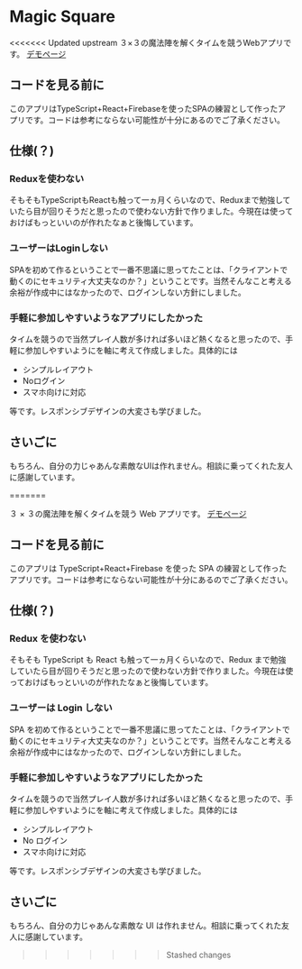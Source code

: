 # Magic Square
<<<<<<< Updated upstream
３×３の魔法陣を解くタイムを競うWebアプリです。
[デモページ](https://magic-square.firebaseapp.com/)

## コードを見る前に
このアプリはTypeScript+React+Firebaseを使ったSPAの練習として作ったアプリです。コードは参考にならない可能性が十分にあるのでご了承ください。

## 仕様(？)

### Reduxを使わない
そもそもTypeScriptもReactも触って一ヵ月くらいなので、Reduxまで勉強していたら目が回りそうだと思ったので使わない方針で作りました。今現在は使っておけばもっといいのが作れたなぁと後悔しています。

### ユーザーはLoginしない
SPAを初めて作るということで一番不思議に思ってたことは、「クライアントで動くのにセキュリティ大丈夫なのか？」ということです。当然そんなこと考える余裕が作成中にはなかったので、ログインしない方針にしました。

### 手軽に参加しやすいようなアプリにしたかった
タイムを競うので当然プレイ人数が多ければ多いほど熱くなると思ったので、手軽に参加しやすいようにを軸に考えて作成しました。具体的には

- シンプルレイアウト
- Noログイン
- スマホ向けに対応

等です。レスポンシブデザインの大変さも学びました。

## さいごに
もちろん、自分の力じゃあんな素敵なUIは作れません。相談に乗ってくれた友人に感謝しています。

=======

３ × ３の魔法陣を解くタイムを競う Web アプリです。
[デモページ](https://magic-square.firebaseapp.com/)

## コードを見る前に

このアプリは TypeScript+React+Firebase を使った SPA の練習として作ったアプリです。コードは参考にならない可能性が十分にあるのでご了承ください。

## 仕様(？)

### Redux を使わない

そもそも TypeScript も React も触って一ヵ月くらいなので、Redux まで勉強していたら目が回りそうだと思ったので使わない方針で作りました。今現在は使っておけばもっといいのが作れたなぁと後悔しています。

### ユーザーは Login しない

SPA を初めて作るということで一番不思議に思ってたことは、「クライアントで動くのにセキュリティ大丈夫なのか？」ということです。当然そんなこと考える余裕が作成中にはなかったので、ログインしない方針にしました。

### 手軽に参加しやすいようなアプリにしたかった

タイムを競うので当然プレイ人数が多ければ多いほど熱くなると思ったので、手軽に参加しやすいようにを軸に考えて作成しました。具体的には

- シンプルレイアウト
- No ログイン
- スマホ向けに対応

等です。レスポンシブデザインの大変さも学びました。

## さいごに

もちろん、自分の力じゃあんな素敵な UI は作れません。相談に乗ってくれた友人に感謝しています。
>>>>>>> Stashed changes
